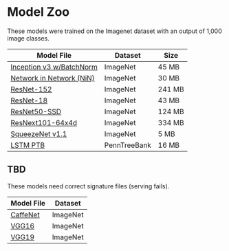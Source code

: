 # Model Zoo

These models were trained on the Imagenet dataset with an output of 1,000 image classes.

| Model File | Dataset | Size |
| --- | --- | --- |
| [Inception v3 w/BatchNorm](https://s3.amazonaws.com/model-server/models/inception-bn/Inception-BN.model) | ImageNet | 45 MB |
| [Network in Network (NiN)](https://s3.amazonaws.com/model-server/models/nin/nin.model) | ImageNet | 30 MB |
| [ResNet-152](https://s3.amazonaws.com/model-server/models/resnet-152/resnet-152.model) | ImageNet | 241 MB |
| [ResNet-18](https://s3.amazonaws.com/model-server/models/resnet-18/resnet-18.model) | ImageNet | 43 MB |
| [ResNet50-SSD](https://s3.amazonaws.com/model-server/models/resnet50_ssd/resnet50_ssd_model.model) | ImageNet | 124 MB |
| [ResNext101-64x4d](https://s3.amazonaws.com/model-server/models/resnext-101-64x4d/resnext-101-64x4d.model) | ImageNet | 334 MB |
| [SqueezeNet v1.1](https://s3.amazonaws.com/model-server/models/squeezenet_v1.1/squeezenet_v1.1.model) | ImageNet | 5 MB |
| [LSTM PTB](https://s3.amazonaws.com/model-server/models/lstm_ptb/lstm-ptb-model.model) | PennTreeBank | 16 MB |

## TBD

These models need correct signature files (serving fails).

| Model File | Dataset |
| --- | --- |
| [CaffeNet]() | ImageNet |
| [VGG16]() | ImageNet |
| [VGG19]() | ImageNet |
